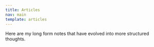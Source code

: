 ```yaml
---
title: Articles
nav: main
template: articles
---
```

Here are my long form notes that have evolved into more structured thoughts.
